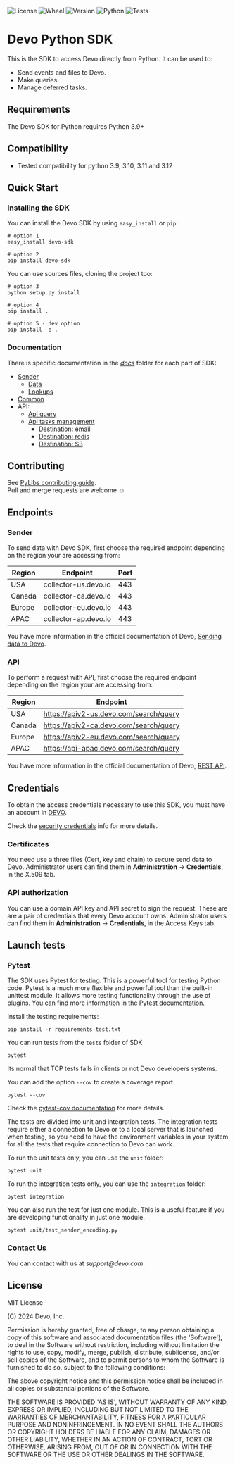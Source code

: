 ![License](https://img.shields.io/github/license/DevoInc/python-sdk)
![Wheel](https://img.shields.io/pypi/wheel/devo-sdk)
![Version](https://img.shields.io/pypi/v/devo-sdk)
![Python](https://img.shields.io/pypi/pyversions/devo-sdk)
![Tests](https://github.com/DevoInc/python-sdk/actions/workflows/python-pull-request.yml/badge.svg)

# Devo Python SDK

This is the SDK to access Devo directly from Python. It can be used to:

- Send events and files to Devo.
- Make queries.
- Manage deferred tasks.

## Requirements

The Devo SDK for Python requires Python 3.9+

## Compatibility

- Tested compatibility for python 3.9, 3.10, 3.11 and 3.12

## Quick Start

### Installing the SDK

You can install the Devo SDK by using `easy_install` or `pip`:

```console
# option 1
easy_install devo-sdk

# option 2
pip install devo-sdk
```

You can use sources files, cloning the project too:

```console
# option 3
python setup.py install

# option 4
pip install .

# option 5 - dev option
pip install -e .
```

### Documentation

There is specific documentation in the _[docs](docs)_ folder for each part of SDK:

- [Sender](docs/sender/sender.md)
  - [Data](docs/sender/data.md)
  - [Lookups](docs/sender/lookup.md)
- [Common](docs/common.md)
- API:
  - [Api query](docs/api/api.md)
  - [Api tasks management](docs/api/task.md)
    - [Destination: email](docs/api/destination_email.md)
    - [Destination: redis](docs/api/destination_redis.md)
    - [Destination: S3](docs/api/destination_s3.md)

## Contributing

See [PyLibs contributing guide](CONTRIBUTING.md).<br/>
Pull and merge requests are welcome ☺

## Endpoints

### Sender

To send data with Devo SDK, first choose the required endpoint depending on the region your are accessing from:

| Region | Endpoint             | Port |
|--------|----------------------|------|
| USA    | collector-us.devo.io | 443  |
| Canada | collector-ca.devo.io | 443  |
| Europe | collector-eu.devo.io | 443  |
| APAC   | collector-ap.devo.io | 443  |

You have more information in the official documentation of Devo, [Sending data to Devo](https://docs.devo.com/space/latest/94652410/Sending%20data%20to%20Devo).

### API

To perform a request with API, first choose the required endpoint depending on the region your are accessing from:

| Region | Endpoint                               |
|--------|----------------------------------------|
| USA    | <https://apiv2-us.devo.com/search/query> |
| Canada | <https://apiv2-ca.devo.com/search/query> |
| Europe | <https://apiv2-eu.devo.com/search/query> |
| APAC   | <https://api-apac.devo.com/search/query> |

You have more information in the official documentation of Devo, [REST API](https://docs.devo.com/space/latest/95128275/Query%20API).

## Credentials

To obtain the access credentials necessary to use this SDK, you must have an account in [DEVO](https://www.devo.com/).

Check the [security credentials](https://docs.devo.com/space/latest/94763701/Security%20credentials) info for more details.

### Certificates

You need use a three files (Cert, key and chain) to secure send data to Devo.
Administrator users can find them in **Administration** → **Credentials**, in the X.509 tab.

### API authorization

You can use a domain API key and API secret to sign the request. These are are a pair of credentials that every
Devo account owns. Administrator users can find them in **Administration** → **Credentials**, in the Access Keys tab.

## Launch tests

### Pytest

The SDK uses Pytest for testing. This is a powerful tool for testing Python code. Pytest is a much more flexible and powerful tool than the built-in unittest module. It allows more testing functionality through the use of plugins. You can find more information in the [Pytest documentation](https://docs.pytest.org/en/stable/).

Install the testing requirements:

```console
pip install -r requirements-test.txt
```

You can run tests from the `tests` folder of SDK

```console
pytest
```

Its normal that TCP tests fails in clients or not Devo developers systems.

You can add the option `--cov` to create a coverage report.

```console
pytest --cov
```

Check the [pytest-cov documentation](https://pytest-cov.readthedocs.io/) for more details.

The tests are divided into unit and integration tests. The integration tests require either a connection to Devo or to a local server that is launched when testing, so you need to have the environment variables in your system for all the tests that require connection to Devo can work.

To run the unit tests only, you can use the `unit` folder:

```console
pytest unit
```

To run the integration tests only, you can use the `integration` folder:

```console
pytest integration
```

You can also run the test for just one module. This is a useful feature if you are developing functionality in just one module.

```console
pytest unit/test_sender_encoding.py
```

### Contact Us

You can contact with us at _support@devo.com_.

## License

MIT License

(C) 2024 Devo, Inc.

Permission is hereby granted, free of charge, to any person obtaining a copy of
this software and associated documentation files (the 'Software'), to deal in
the Software without restriction, including without limitation the rights to
use, copy, modify, merge, publish, distribute, sublicense, and/or sell copies of
the Software, and to permit persons to whom the Software is furnished to do so,
subject to the following conditions:

The above copyright notice and this permission notice shall be included in all
copies or substantial portions of the Software.

THE SOFTWARE IS PROVIDED 'AS IS', WITHOUT WARRANTY OF ANY KIND, EXPRESS OR
IMPLIED, INCLUDING BUT NOT LIMITED TO THE WARRANTIES OF MERCHANTABILITY, FITNESS
FOR A PARTICULAR PURPOSE AND NONINFRINGEMENT. IN NO EVENT SHALL THE AUTHORS OR
COPYRIGHT HOLDERS BE LIABLE FOR ANY CLAIM, DAMAGES OR OTHER LIABILITY, WHETHER
IN AN ACTION OF CONTRACT, TORT OR OTHERWISE, ARISING FROM, OUT OF OR IN
CONNECTION WITH THE SOFTWARE OR THE USE OR OTHER DEALINGS IN THE SOFTWARE.

